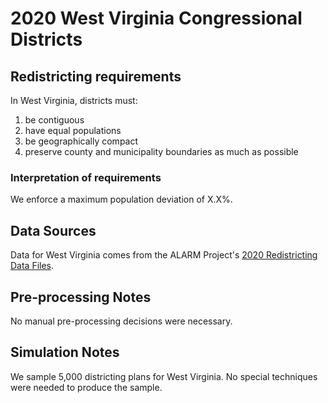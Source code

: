 # 2020 West Virginia Congressional Districts

## Redistricting requirements
In West Virginia, districts must:

1. be contiguous
1. have equal populations
1. be geographically compact
1. preserve county and municipality boundaries as much as possible


### Interpretation of requirements
We enforce a maximum population deviation of X.X%.

## Data Sources
Data for West Virginia comes from the ALARM Project's [2020 Redistricting Data Files](https://alarm-redist.github.io/posts/2021-08-10-census-2020/).

## Pre-processing Notes
No manual pre-processing decisions were necessary.

## Simulation Notes
We sample 5,000 districting plans for West Virginia.
No special techniques were needed to produce the sample.
